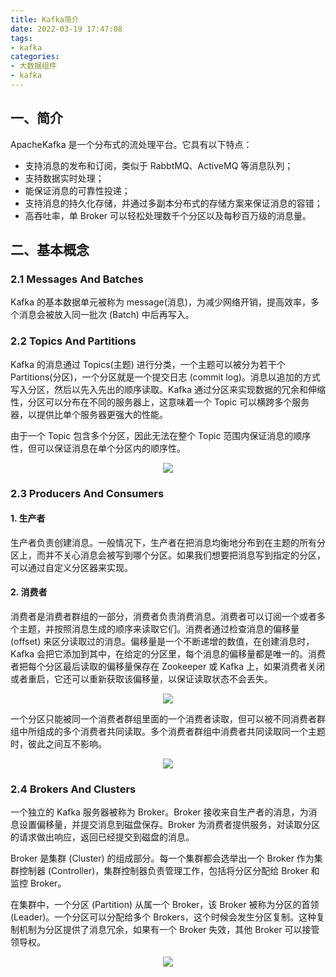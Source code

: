```yaml
---
title: Kafka简介
date: 2022-03-19 17:47:08
tags:
- kafka
categories:
- 大数据组件
- kafka
---
```


## 一、简介

ApacheKafka 是一个分布式的流处理平台。它具有以下特点：

+ 支持消息的发布和订阅，类似于 RabbtMQ、ActiveMQ 等消息队列；
+ 支持数据实时处理；
+ 能保证消息的可靠性投递；
+ 支持消息的持久化存储，并通过多副本分布式的存储方案来保证消息的容错；
+ 高吞吐率，单 Broker 可以轻松处理数千个分区以及每秒百万级的消息量。

## 二、基本概念

### 2.1 Messages And Batches

Kafka 的基本数据单元被称为 message(消息)，为减少网络开销，提高效率，多个消息会被放入同一批次 (Batch) 中后再写入。

### 2.2 Topics And Partitions

Kafka 的消息通过 Topics(主题) 进行分类，一个主题可以被分为若干个 Partitions(分区)，一个分区就是一个提交日志 (commit log)。消息以追加的方式写入分区，然后以先入先出的顺序读取。Kafka 通过分区来实现数据的冗余和伸缩性，分区可以分布在不同的服务器上，这意味着一个 Topic 可以横跨多个服务器，以提供比单个服务器更强大的性能。

由于一个 Topic 包含多个分区，因此无法在整个 Topic 范围内保证消息的顺序性，但可以保证消息在单个分区内的顺序性。

<div align="center"> <img  src="https://gitee.com/oicio/BigData-Notes/raw/master/pictures/kafka-topic.png"/> </div>

### 2.3 Producers And Consumers

#### 1. 生产者

生产者负责创建消息。一般情况下，生产者在把消息均衡地分布到在主题的所有分区上，而并不关心消息会被写到哪个分区。如果我们想要把消息写到指定的分区，可以通过自定义分区器来实现。

#### 2. 消费者

消费者是消费者群组的一部分，消费者负责消费消息。消费者可以订阅一个或者多个主题，并按照消息生成的顺序来读取它们。消费者通过检查消息的偏移量 (offset) 来区分读取过的消息。偏移量是一个不断递增的数值，在创建消息时，Kafka 会把它添加到其中，在给定的分区里，每个消息的偏移量都是唯一的。消费者把每个分区最后读取的偏移量保存在 Zookeeper 或 Kafka 上，如果消费者关闭或者重启，它还可以重新获取该偏移量，以保证读取状态不会丢失。

<div align="center"> <img  src="https://gitee.com/oicio/BigData-Notes/raw/master/pictures/kafka-producer-consumer.png"/> </div>

一个分区只能被同一个消费者群组里面的一个消费者读取，但可以被不同消费者群组中所组成的多个消费者共同读取。多个消费者群组中消费者共同读取同一个主题时，彼此之间互不影响。

<div align="center"> <img  src="https://gitee.com/oicio/BigData-Notes/raw/master/pictures/kafka消费者.png"/> </div>

### 2.4 Brokers And Clusters

一个独立的 Kafka 服务器被称为 Broker。Broker 接收来自生产者的消息，为消息设置偏移量，并提交消息到磁盘保存。Broker 为消费者提供服务，对读取分区的请求做出响应，返回已经提交到磁盘的消息。

Broker 是集群 (Cluster) 的组成部分。每一个集群都会选举出一个 Broker 作为集群控制器 (Controller)，集群控制器负责管理工作，包括将分区分配给 Broker 和监控 Broker。

在集群中，一个分区 (Partition) 从属一个 Broker，该 Broker 被称为分区的首领 (Leader)。一个分区可以分配给多个 Brokers，这个时候会发生分区复制。这种复制机制为分区提供了消息冗余，如果有一个 Broker 失效，其他 Broker 可以接管领导权。

<div align="center"> <img  src="https://gitee.com/oicio/BigData-Notes/raw/master/pictures/kafka-cluster.png"/> </div>



